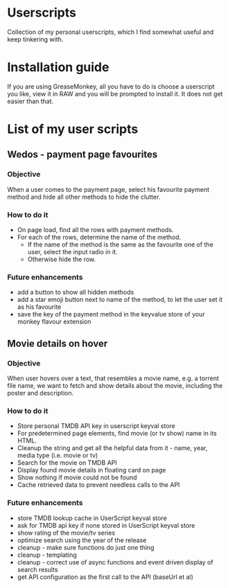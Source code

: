 # Userscripts

Collection of my personal userscripts, which I find somewhat useful and
keep tinkering with.


# Installation guide

If you are using GreaseMonkey, all you have to do is choose a userscript you
like, view it in RAW and you will be prompted to install it. It does not get
easier than that.



# List of my user scripts

## Wedos - payment page favourites

### Objective

When a user comes to the payment page, select his favourite payment method and hide all other methods to hide the clutter.

### How to do it
- On page load, find all the rows with payment methods.
- For each of the rows, determine the name of the method.
  - If the name of the method is the same as the favourite one of the user, select the input radio in it.
  - Otherwise hide the row.

### Future enhancements
- add a button to show all hidden methods
- add a star emoji button next to name of the method, to let the user set it as his favourite
- save the key of the payment method in the keyvalue store of your monkey flavour extension

## Movie details on hover

### Objective

When user hovers over a text, that resembles a movie name, e.g. a torrent file name, we want to fetch and show details
about the movie, including the poster and description.

### How to do it

- Store personal TMDB API key in userscript keyval store
- For predetermined page elements, find movie (or tv show) name in its HTML.
- Cleanup the string and get all the helpful data from it - name, year, media type (i.e. movie or tv)
- Search for the movie on TMDB API
- Display found movie details in floating card on page
- Show nothing if movie could not be found
- Cache retrieved data to prevent needless calls to the API

### Future enhancements

- store TMDB lookup cache in UserScript keyval store
- ask for TMDB api key if none stored in UserScript keyval store
- show rating of the movie/tv series
- optimize search using the year of the release
- cleanup - make sure functions do just one thing
- cleanup - templating
- cleanup - correct use of async functions and event driven display of search results
- get API configuration as the first call to the API (baseUrl et al)
